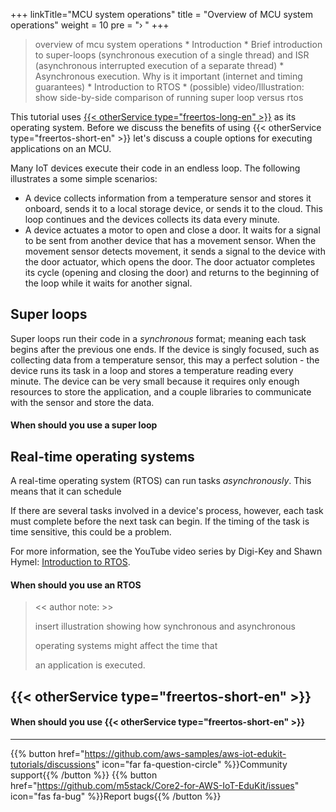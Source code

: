 +++
linkTitle="MCU system operations"
title = "Overview of MCU system operations"
weight = 10
pre = "› "
+++

> overview of mcu system operations
>     * Introduction
>         * Brief introduction to super-loops (synchronous execution of a single thread) and ISR (asynchronous interrupted execution of a separate thread)
>         * Asynchronous execution. Why is it important (internet and timing guarantees)
>     * Introduction to RTOS
>     * (possible) video/Illustration: show side-by-side comparison of running super loop versus rtos 


This tutorial uses [{{< otherService type="freertos-long-en" >}}](https://www.freertos.org/RTOS.html) as its operating system. Before we discuss the benefits of using {{< otherService type="freertos-short-en" >}} let's discuss a couple options for executing applications on an MCU. 

Many IoT devices execute their code in an endless loop. The following illustrates a some simple scenarios: 
- A device collects information from a temperature sensor and stores it onboard, sends it to a local storage device, or sends it to the cloud. This loop continues and the devices collects its data every minute. 
- A device actuates a motor to open and close a door. It waits for a signal to be sent from another device that has a movement sensor. When the movement sensor detects movement, it sends a signal to the device with the door actuator, which opens the door. The door actuator completes its cycle (opening and closing the door) and returns to the beginning of the loop while it waits for another signal. 




## Super loops ##

Super loops run their code in a *synchronous* format; meaning each task begins after the previous one ends. If the device is singly focused, such as collecting data from a temperature sensor, this may a perfect solution - the device runs its task in a loop and stores a temperature reading every minute. The device can be very small because it requires only enough resources to store the application, and a couple libraries to communicate with the sensor and store the data. 




#### When should you use a super loop ####











## Real-time operating systems ##

A real-time operating system (RTOS) can run tasks *asynchronously*. This means that it can schedule  


If there are several tasks involved in a device's process, however, each task must complete before the next task can begin. If the timing of the task is time sensitive, this could be a problem.






For more information, see the YouTube video series by Digi-Key and Shawn Hymel: [Introduction to RTOS](https://youtu.be/F321087yYy4).


#### When should you use an RTOS ####






> << author note: >>
> 
> insert illustration showing how synchronous and asynchronous 
> 
> operating systems might affect the time that
> 
> an application is executed. 







## {{< otherService type="freertos-short-en" >}} ##





#### When should you use {{< otherService type="freertos-short-en" >}}






---
{{% button href="https://github.com/aws-samples/aws-iot-edukit-tutorials/discussions" icon="far fa-question-circle" %}}Community support{{% /button %}} {{% button href="https://github.com/m5stack/Core2-for-AWS-IoT-EduKit/issues" icon="fas fa-bug" %}}Report bugs{{% /button %}}